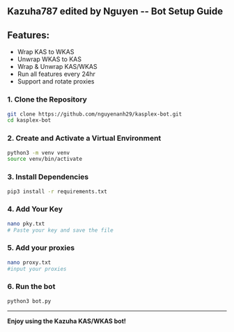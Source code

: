 ## Kazuha787 edited by Nguyen -- Bot Setup Guide

## Features:
- Wrap KAS to WKAS
- Unwrap WKAS to KAS
- Wrap & Unwrap KAS/WKAS
- Run all features every 24hr
- Support and rotate proxies

### 1. Clone the Repository
```bash
git clone https://github.com/nguyenanh29/kasplex-bot.git
cd kasplex-bot
```

### 2. Create and Activate a Virtual Environment
```bash
python3 -m venv venv
source venv/bin/activate
```

### 3. Install Dependencies
```bash
pip3 install -r requirements.txt
```

### 4. Add Your Key
```bash
nano pky.txt
# Paste your key and save the file
```

### 5. Add your proxies
```bash
nano proxy.txt
#input your proxies
```

### 6. Run the bot
```bash
python3 bot.py
```

---
**Enjoy using the Kazuha KAS/WKAS bot!**
